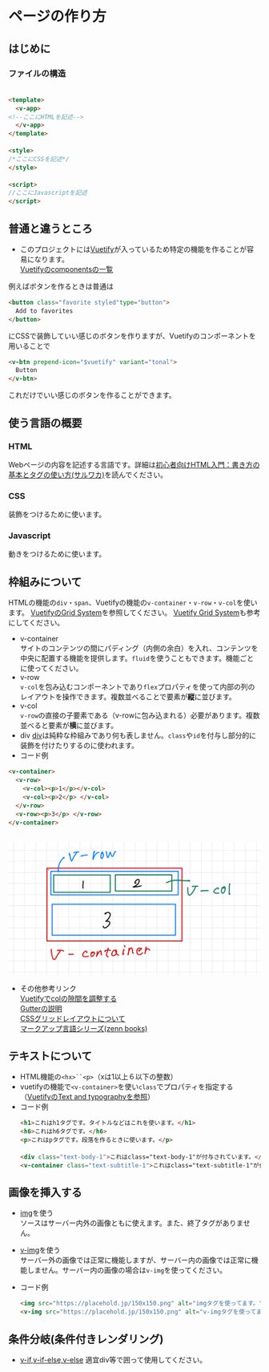 # ページの作り方

## はじめに

### ファイルの構造

```html

<template>
  <v-app>
<!--ここにHTMLを記述-->
  </v-app>
</template>

<style>
/*ここにCSSを記述*/
</style>

<script>
//ここにJavascriptを記述
</script>


```

## 普通と違うところ

- このプロジェクトには[Vuetify](https://vuetifyjs.com/en/)が入っているため特定の機能を作ることが容易になります。  
[Vuetifyのcomponentsの一覧](https://vuetifyjs.com/en/components/all/)  

例えばボタンを作るときは普通は
```html
<button class="favorite styled"type="button">
  Add to favorites
</button>
```
にCSSで装飾していい感じのボタンを作りますが、Vuetifyのコンポーネントを用いることで
```html
<v-btn prepend-icon="$vuetify" variant="tonal">
  Button
</v-btn>
```
これだけでいい感じのボタンを作ることができます。

## 使う言語の概要
### HTML
Webページの内容を記述する言語です。詳細は[初心者向けHTML入門：書き方の基本とタグの使い方(サルワカ)](https://saruwakakun.com/html-css/basic/html)を読んでください。

### CSS
装飾をつけるために使います。

### Javascript
動きをつけるために使います。

## 枠組みについて

HTMLの機能の`div`・`span`、Vuetifyの機能の`v-container`・`v-row`・`v-col`を使います。
[VuetifyのGrid System](https://vuetifyjs.com/en/components/grids/)を参照してください。
[Vuetify Grid System](https://comfortdesignlab.github.io/about/vuetify/grid-system)も参考にしてください。
- v-container  
  サイトのコンテンツの間にパディング（内側の余白）を入れ、コンテンツを中央に配置する機能を提供します。`fluid`を使うこともできます。機能ごとに使ってください。
- v-row  
  `v-col`を包み込むコンポーネントであり`flex`プロパティを使って内部の列のレイアウトを操作できます。複数並べることで要素が**縦**に並びます。
- v-col  
  `v-row`の直接の子要素である（v-rowに包み込まれる）必要があります。複数並べると要素が**横**に並びます。  
- div
  [div](https://developer.mozilla.org/ja/docs/Web/HTML/Element/div)は純粋な枠組みであり何も表しません。`class`や`id`を付与し部分的に装飾を付けたりするのに使われます。
- コード例
```html
<v-container>
  <v-row>
    <v-col><p>1</p></v-col>
    <v-col><p>2</p> </v-col>
  </v-row>
  <v-row><p>3</p> </v-row>
</v-container>
  
```  
![](sources/images/IMG_2851D2D68AAA-1.jpeg)
  
- その他参考リンク  
[Vuetifyでcolの隙間を調整する](https://zenn.dev/code_diver/articles/1073c6dcbd776f)  
[Gutterの説明](https://getbootstrap.jp/docs/5.0/layout/gutters/)  
[CSSグリッドレイアウトについて](https://zenn.dev/arisa_dev/books/markup-lesson6)  
[マークアップ言語シリーズ(zenn books)](https://zenn.dev/arisa_dev?tab=books)


## テキストについて
- HTML機能の`<hx>``<p>`（xは1以上６以下の整数）
- vuetifyの機能で`<v-container>`を使い`class`でプロパティを指定する（[VuetifyのText and typographyを参照](https://vuetifyjs.com/en/styles/text-and-typography/)）
- コード例
  ```html
  <h1>これはh1タグです。タイトルなどはこれを使います。</h1>
  <h6>これはh6タグです。</h6>
  <p>これはpタグです。段落を作るときに使います。</p>

  <div class="text-body-1">これはclass="text-body-1"が付与されています。</div>
  <v-container class="text-subtitle-1">これはclass="text-subtitle-1"が付与されています。</v-container>
  ```

## 画像を挿入する
- [img](https://developer.mozilla.org/ja/docs/Web/HTML/Element/img)を使う  
  ソースはサーバー内外の画像ともに使えます。また、終了タグがありません。
- [v-img](https://vuetifyjs.com/en/components/images/)を使う  
  サーバー外の画像では正常に機能しますが、サーバー内の画像では正常に機能しません。サーバー内の画像の場合は`v-img`を使ってください。

- コード例
  ```html
  <img src="https://placehold.jp/150x150.png" alt="imgタグを使ってます。">
  <v-img src="https://placehold.jp/150x150.png" alt="v-imgタグを使ってます。"></v-img>
  ```
  
## 条件分岐(条件付きレンダリング)
- [v-if,v-if-else,v-else](https://ja.vuejs.org/guide/essentials/conditional.html)
  適宜div等で囲って使用してください。